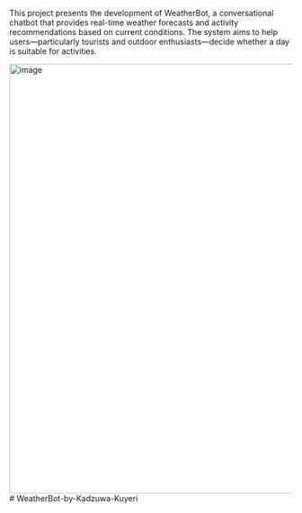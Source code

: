 This project presents the development of WeatherBot, a conversational chatbot that provides real-time weather forecasts and activity recommendations based on current conditions. The system aims to help users—particularly tourists and outdoor enthusiasts—decide whether a day is suitable for activities.

<img width="1396" height="764" alt="image" src="https://github.com/user-attachments/assets/f775e4d0-8e57-447b-b2e7-5f6a61e29d1b" /># WeatherBot-by-Kadzuwa-Kuyeri

